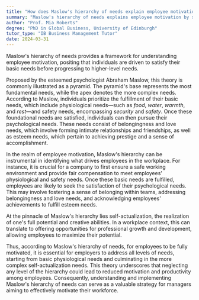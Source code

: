 ```yaml
---
title: "How does Maslow's hierarchy of needs explain employee motivation?"
summary: "Maslow's hierarchy of needs explains employee motivation by suggesting that individuals are motivated to fulfil basic needs before moving on to other needs."
author: "Prof. Mia Roberts"
degree: "PhD in Global Business, University of Edinburgh"
tutor_type: "IB Business Management Tutor"
date: 2024-03-31
---
```


Maslow's hierarchy of needs provides a framework for understanding employee motivation, positing that individuals are driven to satisfy their basic needs before progressing to higher-level needs.

Proposed by the esteemed psychologist Abraham Maslow, this theory is commonly illustrated as a pyramid. The pyramid's base represents the most fundamental needs, while the apex denotes the more complex needs. According to Maslow, individuals prioritize the fulfillment of their basic needs, which include physiological needs—such as $food$, $water$, $warmth$, and $rest$—and safety needs, encompassing $security$ and $safety$. Once these foundational needs are satisfied, individuals can then pursue their psychological needs. These needs consist of belongingness and love needs, which involve forming intimate relationships and friendships, as well as esteem needs, which pertain to achieving prestige and a sense of accomplishment.

In the realm of employee motivation, Maslow's hierarchy can be instrumental in identifying what drives employees in the workplace. For instance, it is crucial for a company to first ensure a safe working environment and provide fair compensation to meet employees' physiological and safety needs. Once these basic needs are fulfilled, employees are likely to seek the satisfaction of their psychological needs. This may involve fostering a sense of belonging within teams, addressing belongingness and love needs, and acknowledging employees' achievements to fulfill esteem needs.

At the pinnacle of Maslow's hierarchy lies self-actualization, the realization of one's full potential and creative abilities. In a workplace context, this can translate to offering opportunities for professional growth and development, allowing employees to maximize their potential.

Thus, according to Maslow's hierarchy of needs, for employees to be fully motivated, it is essential for employers to address all levels of needs, starting from basic physiological needs and culminating in the more complex self-actualization needs. This theory underscores that neglecting any level of the hierarchy could lead to reduced motivation and productivity among employees. Consequently, understanding and implementing Maslow's hierarchy of needs can serve as a valuable strategy for managers aiming to effectively motivate their workforce.
    
